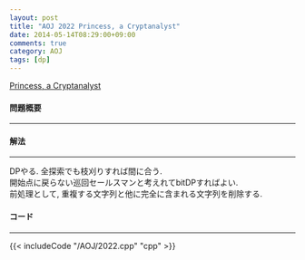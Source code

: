 ```yaml
---
layout: post
title: "AOJ 2022 Princess, a Cryptanalyst"
date: 2014-05-14T08:29:00+09:00
comments: true
category: AOJ
tags: [dp]
---
```


[Princess, a Cryptanalyst](http://judge.u-aizu.ac.jp/onlinejudge/description.jsp?id=2022)

#### 問題概要

****

#### 解法

****

DPやる. 全探索でも枝刈りすれば間に合う.  
開始点に戻らない巡回セールスマンと考えれてbitDPすればよい.  
前処理として, 重複する文字列と他に完全に含まれる文字列を削除する.  

#### コード

****

{{< includeCode "/AOJ/2022.cpp" "cpp" >}}

